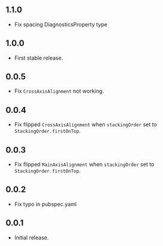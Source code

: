 ## 1.1.0
* Fix spacing DiagnosticsProperty type

## 1.0.0
* First stable release.

## 0.0.5
* Fix `CrossAxisAlignment` not working.

## 0.0.4
* Fix flipped `CrossAxisAlignment` when `stackingOrder` set to `StackingOrder.firstOnTop`.

## 0.0.3
* Fix flipped `MainAxisAlignment` when `stackingOrder` set to `StackingOrder.firstOnTop`.

## 0.0.2
* Fix typo in pubspec.yaml

## 0.0.1
* Initial release.
